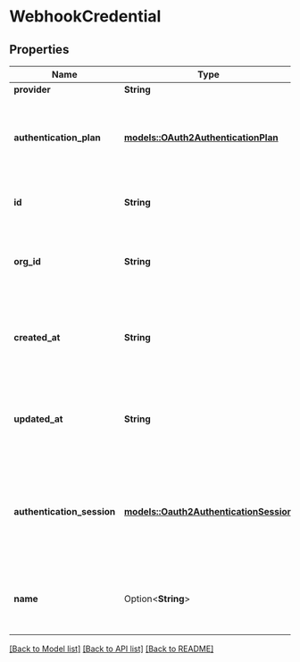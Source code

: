 # WebhookCredential

## Properties

Name | Type | Description | Notes
------------ | ------------- | ------------- | -------------
**provider** | **String** |  | 
**authentication_plan** | [**models::OAuth2AuthenticationPlan**](OAuth2AuthenticationPlan.md) | This is the authentication plan. Currently supports OAuth2 RFC 6749. | 
**id** | **String** | This is the unique identifier for the credential. | 
**org_id** | **String** | This is the unique identifier for the org that this credential belongs to. | 
**created_at** | **String** | This is the ISO 8601 date-time string of when the credential was created. | 
**updated_at** | **String** | This is the ISO 8601 date-time string of when the assistant was last updated. | 
**authentication_session** | [**models::Oauth2AuthenticationSession**](Oauth2AuthenticationSession.md) | This is the authentication session for the credential. Available for credentials that have an authentication plan. | 
**name** | Option<**String**> | This is the name of credential. This is just for your reference. | [optional]

[[Back to Model list]](../README.md#documentation-for-models) [[Back to API list]](../README.md#documentation-for-api-endpoints) [[Back to README]](../README.md)


